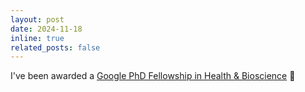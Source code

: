 ```yaml
---
layout: post
date: 2024-11-18
inline: true
related_posts: false
---
```

I've been awarded a [Google PhD Fellowship in Health & Bioscience](https://www.imperial.ac.uk/news/258318/doc-phd-student-melanie-roschewitz-receives/) 🎉
